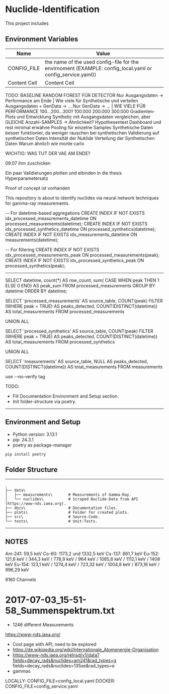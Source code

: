 # Nuclide-Identification

This project includes 

## Environment Variables
| Name | Value                                                                                                     |
|---------------|-----------------------------------------------------------------------------------------------------------|
| CONFIG_FILE  | the name of the used config-file for the envirnoment (EXAMPLE: config_local.yaml or config_service.yaml)) |
| Content Cell  | Content Cell                                                                                              |

TODO:
BASELINE RANDOM FOREST FÜR DETECTOR
Nur Ausgangsdaten -> Performance am Ende | Wie viele für Synthetische und verteilen
Ausgangsdaten + GenData -> ...
Nur GenData -> ... | WIE VIELE FÜR PERFORMANCE 100...200...300? 100.000 200.000 300.000
Gradienten-Plots und Entwicklung
Synthetic mit Ausgangsdaten vergleichen, aber GLEICHE Anzahl-SAMPLES -> Ähnlichkeit?
Hypothesentest
Dashboard und rest minimal erwähne
Pooling für einzelne Samples
Synthetische Daten besser funktionier, da weniger rauschen bei synthetischen
Validierung auf synthetischen Daten
Intensität der Nuklide
Verteilung der Synthetischen Daten
Warum ähnlich wie monte carlo

WICHTIG: WAS TUT DER VAE AM ENDE?

09.07 ihm zuschicken

Ein paar Validierungen plotten und eibinden in die thesis
Hyperparametersatz

Proof of concept ist vorhanden

This repository is about to identify nuclides via neural network techniques for gamma-ray 
measurements. 


-- For datetime-based aggregations
CREATE INDEX IF NOT EXISTS idx_processed_measurements_datetime ON processed_measurements(datetime);
CREATE INDEX IF NOT EXISTS idx_processed_synthetics_datetime ON processed_synthetics(datetime);
CREATE INDEX IF NOT EXISTS idx_measurements_datetime ON measurements(datetime);

-- For filtering
CREATE INDEX IF NOT EXISTS idx_processed_measurements_peak ON processed_measurements(peak);
CREATE INDEX IF NOT EXISTS idx_processed_synthetics_peak ON processed_synthetics(peak);

---

SELECT datetime,
    count(*) AS row_count,
    sum(
        CASE
            WHEN peak THEN 1
            ELSE 0
        END) AS peak_sum
   FROM processed_measurements
  GROUP BY datetime
  ORDER BY datetime;



SELECT 
  'processed_measurements' AS source_table,
  COUNT(peak) FILTER (WHERE peak = TRUE) AS peaks_detected,
  COUNT(DISTINCT(datetime)) AS total_measurements
FROM processed_measurements

UNION ALL

SELECT 
  'processed_synthetics' AS source_table,
  COUNT(peak) FILTER (WHERE peak = TRUE) AS peaks_detected,
  COUNT(DISTINCT(datetime)) AS total_measurements
FROM processed_synthetics

UNION ALL

SELECT 
  'measurements' AS source_table,
  NULL AS peaks_detected,
  COUNT(DISTINCT(datetime)) AS total_measurements
FROM measurements


use --no-verify tag

TODO: 

- Fill Documentation Environment and Setup section.
- Init folder-structure via poetry.

---

## Environment and Setup

- Python version: 3.13.1
- pip: 24.3.1
- poetry as package-manager

```
pip install poetry
```

## Folder Structure

---
```
.
├── data\
│   ├── measurements\       # Measurements of Gamma-Ray.
│   └── nuclides\           # Scraped Nuclide-Data from API (https://www-nds.iaea.org).
├── docs\                   # Documentation files.
├── plots\                  # Folder for created plots.
├── src\                    # Source-Code.
└── tests\                  # Unit-Tests.
```

---

## NOTES

Am-241: 59,5 keV
Co-60: 1173,2 und 1332,5 keV
Cs-137: 661,7 keV
Eu-152: 121,8 keV / 344,3 keV / 778,9 keV / 964 keV / 1085,8 keV / 1112,1 keV  / 1408 keV
Eu-154: 123,1 keV / 1274,4 keV / 723,32 keV / 1004,8 keV / 873,18 keV / 996,29 keV

8160 Channels 

# 2017-07-03_15-51-58_Summenspektrum.txt


- 1246 different Measurements


https://www-nds.iaea.org/

- Cool page with API, need to be explored
- https://de.wikipedia.org/wiki/Internationale_Atomenergie-Organisation
- https://www-nds.iaea.org/relnsd/v1/data?fields=decay_rads&nuclides=am241&rad_types=g
fields=decay_rads&nuclides=135xe&rad_types=e
- gammas

LOCALLY: CONFIG_FILE=config_local.yaml
DOCKER: CONFIG_FILE=config_service.yaml
